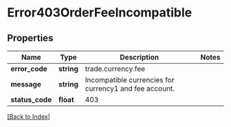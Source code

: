 # Error403OrderFeeIncompatible

## Properties

Name | Type | Description | Notes
------------ | ------------- | ------------- | -------------
**error_code** | **string** | trade.currency.fee |
**message** | **string** | Incompatible currencies for currency1 and fee account. |
**status_code** | **float** | 403 |

[[Back to Index]](../index.md)
